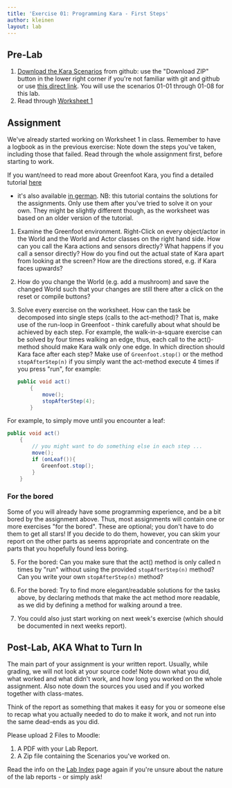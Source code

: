 ```yaml
---
title: 'Exercise 01: Programming Kara - First Steps'
author: kleinen
layout: lab
---
```

## Pre-Lab

1.   [Download the Kara Scenarios][1] from github: use the "Download ZIP" button in the lower right corner if you're not familiar with git and github or use [this direct link](https://github.com/htw-imi-info1/kara/archive/ws2015.zip). You will use the scenarios 01-01 through 01-08 for this lab.
2.   Read through [Worksheet 1](material/info1-02-worksheet-kara1.pdf)

## Assignment

We've already started working on Worksheet 1 in class. Remember to have a logbook as in the previous exercise:
Note down the steps you've taken, including those that failed. Read through the whole assignment first, before starting to work.

If you want/need to read more about Greenfoot Kara, you find a detailed tutorial [here](http://code.makery.ch/library/greenfoot-kara/)
- it's also available [in german](http://code.makery.ch/library/greenfoot-kara/de/). NB: this tutorial contains the solutions for the
assignments. Only use them after you've tried to solve it on your own. They might be slightly different though, as the worksheet was based on
an older version of the tutorial.

1. Examine the Greenfoot environment. Right-Click on every object/actor in the World and the World and Actor
   classes on the right hand side. How can you call the Kara actions and sensors directly? What happens if you
   call a sensor directly? How do you find out the actual state of Kara apart from looking at the screen?
   How are the directions stored, e.g. if Kara faces upwards?
2. How do you change the World (e.g. add a mushroom) and save the changed World such that your changes are still there after a click
    on the reset or compile buttons?   
3. Solve every exercise on the worksheet.
   How can the task be decomposed into single steps (calls to the act-method)?
   That is, make use of the run-loop in Greenfoot -
   think carefully about what should be achieved by each step.
   For example, the walk-in-a-square exercise can be solved
   by four times walking an edge, thus, each call to the act()-method should make Kara walk only one edge. In
   which direction should Kara face after each step? Make use of ```Greenfoot.stop()``` or the method ```stopAfterStep(n)``` if you simply
   want the act-method execute 4 times if you press "run", for example:

   ```java
   public void act()
       {  
           move();
           stopAfterStep(4);
       }
   ```

For example, to simply move until you encounter a leaf:

   ```java
   public void act()
       {  
           // you might want to do something else in each step ...
           move();
           if (onLeaf()){
              Greenfoot.stop();
           }  
       }
   ```

### For the bored
Some of you will already have some programming experience, and be a bit bored by the assignment above. Thus, most assignments will contain
one or more exercises "for the bored". These are optional; you don't have to do them to get all stars! If you decide to do them, however,
you can skim your report on the other parts as seems appropriate and concentrate on the parts that you hopefully found less boring.

5. For the bored: Can you make sure that the act() method is only called n times by "run" without using the provided ```stopAfterStep(n)``` method?
   Can you write your own ```stopAfterStep(n)``` method?

5. For the bored: Try to find more elegant/readable solutions for the tasks above, by declaring methods that make the act method more readable,
   as we did by defining a method for walking around a tree.
5. You could also just start working on next week's exercise (which should be documented in next weeks report).



## Post-Lab, AKA What to Turn In

The main part of your assignment is your written report. Usually, while grading, we will not look at your source code! Note down what you did, what worked and
what didn't work, and how long you worked on the whole assignment. Also note down the sources you used and if you worked together with class-mates.

Think of the report as something that makes it easy for you or someone else to recap what you actually needed to do to make it work, and not
run into the same dead-ends as you did.

Please upload 2 Files to Moodle:

1.  A PDF with your Lab Report.
2.  A Zip file containing the Scenarios you've worked on.


Read the info on the [Lab Index](index.html) page again if you're unsure about the nature of the lab reports - or simply ask!

 [1]: https://github.com/htw-imi-info1/kara
